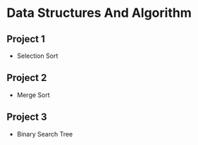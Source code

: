 # Data Structures And Algorithm


## Project 1

- Selection Sort

## Project 2

* Merge Sort

## Project 3

- Binary Search Tree


